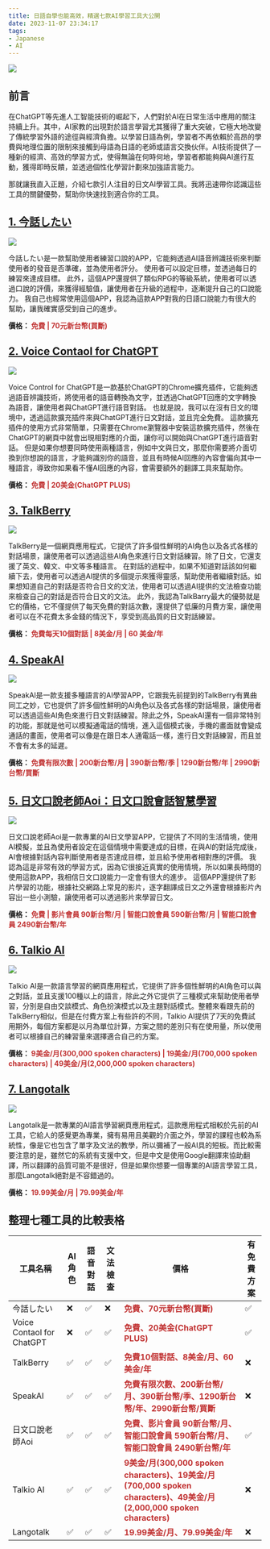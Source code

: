 ```yaml
---
title: 日語自學也能高效，精選七款AI學習工具大公開
date: 2023-11-07 23:34:17
tags:
- Japanese
- AI
---
```


![](cover.jpg)

## 前言
在ChatGPT等先進人工智能技術的崛起下，人們對於AI在日常生活中應用的關注持續上升。其中，AI家教的出現對於語言學習尤其獲得了重大突破，它極大地改變了傳統學習外語的途徑與經濟負擔。以學習日語為例，學習者不再依賴於高昂的學費與地理位置的限制來接觸到母語為日語的老師或語言交換伙伴。AI技術提供了一種新的經濟、高效的學習方式，使得無論在何時何地，學習者都能夠與AI進行互動，獲得即時反饋，並透過個性化學習計劃來加強語言能力。

<!-- more -->

那就讓我直入正題，介紹七款引人注目的日文AI學習工具。我將迅速帶你認識這些工具的關鍵優勢，幫助你快速找到適合你的工具。

## [**1. 今話したい**](https://apps.apple.com/tw/app/%E4%BB%8A%E8%A9%B1%E3%81%97%E3%81%9F%E3%81%84-%E4%BE%86%E8%AA%AA%E6%97%A5%E6%96%87%E8%88%87%E8%8B%B1%E6%96%87%E5%90%A7/id1439727086?platform=ipad)

![](imahanashitai.webp)

今話したい是一款幫助使用者練習口說的APP，它能夠透過AI語音辨識技術來判斷使用者的發音是否準確，並為使用者評分。
使用者可以設定目標，並透過每日的練習來達成目標。
此外，這個APP還提供了類似RPG的等級系統，使用者可以透過口說的評價，來獲得經驗值，讓使用者在升級的過程中，逐漸提升自己的口說能力。
我自己也經常使用這個APP，我認為這款APP對我的日語口說能力有很大的幫助，讓我確實感受到自己的進步。

**價格： <span style="color:#c13232">免費 | 70元新台幣(買斷)</span>**
<br>

## [**2. Voice Contaol for ChatGPT**](https://chrome.google.com/webstore/detail/voice-control-for-chatgpt/eollffkcakegifhacjnlnegohfdlidhn)

![](voice_control.png)

Voice Control for ChatGPT是一款基於ChatGPT的Chrome擴充插件，它能夠透過語音辨識技術，將使用者的語音轉換為文字，並透過ChatGPT回應的文字轉換為語音，讓使用者與ChatGPT進行語音對話。
也就是說，我可以在沒有日文的環境中，透過這款擴充插件來與ChatGPT進行日文對話，並且完全免費。
這款擴充插件的使用方式非常簡單，只需要在Chrome瀏覽器中安裝這款擴充插件，然後在ChatGPT的網頁中就會出現相對應的介面，讓你可以開始與ChatGPT進行語音對話。
但是如果你想要同時使用兩種語言，例如中文與日文，那麼你需要將介面切換到你想說的語言，才能夠識別你的語音，並且有時候AI回應的內容會偏向其中一種語言，導致你如果看不懂AI回應的內容，會需要額外的翻譯工具來幫助你。

**價格： <span style="color:#c13232">免費 | 20美金(ChatGPT PLUS)</span>**
<br>

## [**3. TalkBerry**](https://www.talkberry.ai/)

![](app.talkberry.ai.png)

TalkBerry是一個網頁應用程式，它提供了許多個性鮮明的AI角色以及各式各樣的對話場景，讓使用者可以透過這些AI角色來進行日文對話練習。除了日文，它還支援了英文、韓文、中文等多種語言。
在對話的過程中，如果不知道對話該如何繼續下去，使用者可以透過AI提供的多個提示來獲得靈感，幫助使用者繼續對話。如果想知道自己的對話是否符合日文的文法，使用者可以透過AI提供的文法檢查功能來檢查自己的對話是否符合日文的文法。
此外，我認為TalkBarry最大的優勢就是它的價格，它不僅提供了每天免費的對話次數，還提供了低廉的月費方案，讓使用者可以在不花費太多金錢的情況下，享受到高品質的日文對話練習。

**價格： <span style="color:#c13232">免費每天10個對話 | 8美金/月 | 60 美金/年</span>**
<br>

## [**4. SpeakAI**](https://https://speakai.cc/)

![](speakai.cc.png)

SpeakAI是一款支援多種語言的AI學習APP，它跟我先前提到的TalkBerry有異曲同工之妙，它也提供了許多個性鮮明的AI角色以及各式各樣的對話場景，讓使用者可以透過這些AI角色來進行日文對話練習。除此之外，SpeakAI還有一個非常特別的功能，那就是他可以模擬通電話的情境，進入這個模式後，手機的畫面就會變成通話的畫面，使用者可以像是在跟日本人通電話一樣，進行日文對話練習，而且並不會有太多的延遲。


**價格： <span style="color:#c13232">免費有限次數 | 200新台幣/月 | 390新台幣/季 | 1290新台幣/年 | 2990新台幣/買斷</span>**
<br>

## [**5. 日文口說老師Aoi：日文口說會話智慧學習**](https://apps.apple.com/tw/app/%E6%97%A5%E6%96%87%E5%8F%A3%E8%AA%AA%E8%80%81%E5%B8%ABaoi-%E6%97%A5%E6%96%87%E5%8F%A3%E8%AA%AA%E6%9C%83%E8%A9%B1%E6%99%BA%E6%85%A7%E5%AD%B8%E7%BF%92/id1639964534)

![](aoi.png)

日文口說老師Aoi是一款專業的AI日文學習APP，它提供了不同的生活情境，使用AI模擬，並且為使用者設定在這個情境中需要達成的目標，在與AI的對話完成後，AI會根據對話內容判斷使用者是否達成目標，並且給予使用者相對應的評價。
我認為這是非常有效的學習方式，因為它很接近真實的使用情境，所以如果長時間的使用這款APP，我相信日文口說能力一定會有很大的進步。
這個APP還提供了影片學習的功能，根據社交網路上常見的影片，逐字翻譯成日文之外還會根據影片內容出一些小測驗，讓使用者可以透過影片來學習日文。

**價格： <span style="color:#c13232">免費 | 影片會員 90新台幣/月 | 智能口說會員 590新台幣/月 | 智能口說會員 2490新台幣/年</span>**
<br>

## [**6. Talkio AI**](https://talkio.ai/)

![](talkio.ai.png)

Talkio AI是一款語言學習的網頁應用程式，它提供了許多個性鮮明的AI角色可以與之對話，並且支援100種以上的語言，除此之外它提供了三種模式來幫助使用者學習，分別是自由交談模式、角色扮演模式以及主題對話模式。整體來看跟先前的TalkBerry相似，但是在付費方案上有些許的不同，Talkio AI提供了7天的免費試用期外，每個方案都是以月為單位計算，方案之間的差別只有在使用量，所以使用者可以根據自己的練習量來選擇適合自己的方案。

**價格： <span style="color:#c13232">9美金/月(300,000 spoken characters) | 19美金/月(700,000 spoken characters) | 49美金/月(2,000,000 spoken characters)</span>**
<br>

## [**7. Langotalk**](https://www.langotalk.org/)

![](www.langotalk.org_Lobby.png)

Langotalk是一款專業的AI語言學習網頁應用程式，這款應用程式相較於先前的AI工具，它給人的感覺更為專業，擁有易用且美觀的介面之外，學習的課程也較為系統性，像是它也包含了單字及文法的教學，所以彌補了一般AI具的短板。而比較需要注意的是，雖然它的系統有支援中文，但是中文是使用Google翻譯來協助翻譯，所以翻譯的品質可能不是很好，但是如果你想要一個專業的AI語言學習工具，那麼Langotalk絕對是不容錯過的。

**價格： <span style="color:#c13232">19.99美金/月 | 79.99美金/年</span>**
<br>

## 整理七種工具的比較表格

| 工具名稱 | AI角色 | 語音對話 | 文法檢查 | 價格 | 有免費方案 |
| -------- | ------ | -------- | -------- | -------- | ---- | 
| 今話したい | ❌ | ✅ | ❌ | **<span style="color:#c13232">免費、70元新台幣(買斷)</span>** | ✅ |
| Voice Contaol for ChatGPT | ❌ | ✅ | ✅ | **<span style="color:#c13232">免費、20美金(ChatGPT PLUS)</span>** | ✅ |
| TalkBerry | ✅ | ✅ | ✅ | **<span style="color:#c13232">免費10個對話、8美金/月、60 美金/年</span>** | ❌ |
| SpeakAI | ✅ | ✅ | ✅ | **<span style="color:#c13232">免費有限次數、200新台幣/月、390新台幣/季、1290新台幣/年、2990新台幣/買斷</span>** | ❌ |
| 日文口說老師Aoi | ✅ | ✅ | ✅ | **<span style="color:#c13232">免費、影片會員 90新台幣/月、智能口說會員 590新台幣/月、智能口說會員 2490新台幣/年</span>** | ✅ |
| Talkio AI | ✅ | ✅ | ✅ | **<span style="color:#c13232">9美金/月(300,000 spoken characters)、19美金/月(700,000 spoken characters)、49美金/月(2,000,000 spoken characters)</span>** | ❌ |
| Langotalk | ✅ | ✅ | ✅ | **<span style="color:#c13232">19.99美金/月、79.99美金/年</span>** | ❌ |
